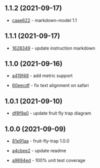 ## 1.1.2 (2021-09-17)

- [caae622](https://github.com/craigahobbs/fruit-fly-trap/commit/caae622) - markdown-model 1.1

## 1.1.1 (2021-09-17)

- [1628349](https://github.com/craigahobbs/fruit-fly-trap/commit/1628349) - update instruction markdown

## 1.1.0 (2021-09-16)

- [a419f48](https://github.com/craigahobbs/fruit-fly-trap/commit/a419f48) - add metric support

- [60eecdf](https://github.com/craigahobbs/fruit-fly-trap/commit/60eecdf) - fix text alignment on safari

## 1.0.1 (2021-09-10)

- [df8f9a0](https://github.com/craigahobbs/fruit-fly-trap/commit/df8f9a0) - update fruit fly trap diagram

## 1.0.0 (2021-09-09)

- [81e91aa](https://github.com/craigahobbs/fruit-fly-trap/commit/81e91aa) - fruit-fly-trap 1.0.0

- [a4cbee2](https://github.com/craigahobbs/fruit-fly-trap/commit/a4cbee2) - update readme

- [a9694ed](https://github.com/craigahobbs/fruit-fly-trap/commit/a9694ed) - 100% unit test coverage
